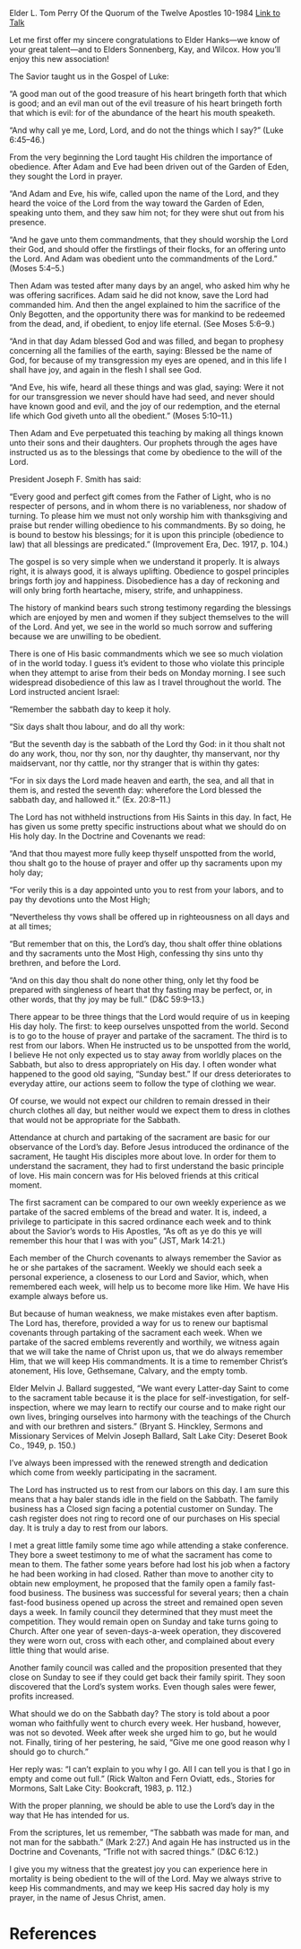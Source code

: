 Elder L. Tom Perry
Of the Quorum of the Twelve Apostles
10-1984
[Link to Talk](https://www.churchofjesuschrist.org/study/general-conference/1984/10/and-why-call-ye-me-lord-lord-and-do-not-the-things-which-i-say?lang=eng)

Let me first offer my sincere congratulations to Elder Hanks—we know of your great talent—and to Elders Sonnenberg, Kay, and Wilcox. How you’ll enjoy this new association!

The Savior taught us in the Gospel of Luke:

“A good man out of the good treasure of his heart bringeth forth that which is good; and an evil man out of the evil treasure of his heart bringeth forth that which is evil: for of the abundance of the heart his mouth speaketh.

“And why call ye me, Lord, Lord, and do not the things which I say?” (Luke 6:45–46.)

From the very beginning the Lord taught His children the importance of obedience. After Adam and Eve had been driven out of the Garden of Eden, they sought the Lord in prayer.

“And Adam and Eve, his wife, called upon the name of the Lord, and they heard the voice of the Lord from the way toward the Garden of Eden, speaking unto them, and they saw him not; for they were shut out from his presence.

“And he gave unto them commandments, that they should worship the Lord their God, and should offer the firstlings of their flocks, for an offering unto the Lord. And Adam was obedient unto the commandments of the Lord.” (Moses 5:4–5.)

Then Adam was tested after many days by an angel, who asked him why he was offering sacrifices. Adam said he did not know, save the Lord had commanded him. And then the angel explained to him the sacrifice of the Only Begotten, and the opportunity there was for mankind to be redeemed from the dead, and, if obedient, to enjoy life eternal. (See Moses 5:6–9.)

“And in that day Adam blessed God and was filled, and began to prophesy concerning all the families of the earth, saying: Blessed be the name of God, for because of my transgression my eyes are opened, and in this life I shall have joy, and again in the flesh I shall see God.

“And Eve, his wife, heard all these things and was glad, saying: Were it not for our transgression we never should have had seed, and never should have known good and evil, and the joy of our redemption, and the eternal life which God giveth unto all the obedient.” (Moses 5:10–11.)

Then Adam and Eve perpetuated this teaching by making all things known unto their sons and their daughters. Our prophets through the ages have instructed us as to the blessings that come by obedience to the will of the Lord.

President Joseph F. Smith has said:

“Every good and perfect gift comes from the Father of Light, who is no respecter of persons, and in whom there is no variableness, nor shadow of turning. To please him we must not only worship him with thanksgiving and praise but render willing obedience to his commandments. By so doing, he is bound to bestow his blessings; for it is upon this principle (obedience to law) that all blessings are predicated.” (Improvement Era, Dec. 1917, p. 104.)

The gospel is so very simple when we understand it properly. It is always right, it is always good, it is always uplifting. Obedience to gospel principles brings forth joy and happiness. Disobedience has a day of reckoning and will only bring forth heartache, misery, strife, and unhappiness.

The history of mankind bears such strong testimony regarding the blessings which are enjoyed by men and women if they subject themselves to the will of the Lord. And yet, we see in the world so much sorrow and suffering because we are unwilling to be obedient.

There is one of His basic commandments which we see so much violation of in the world today. I guess it’s evident to those who violate this principle when they attempt to arise from their beds on Monday morning. I see such widespread disobedience of this law as I travel throughout the world. The Lord instructed ancient Israel:

“Remember the sabbath day to keep it holy.

“Six days shalt thou labour, and do all thy work:

“But the seventh day is the sabbath of the Lord thy God: in it thou shalt not do any work, thou, nor thy son, nor thy daughter, thy manservant, nor thy maidservant, nor thy cattle, nor thy stranger that is within thy gates:

“For in six days the Lord made heaven and earth, the sea, and all that in them is, and rested the seventh day: wherefore the Lord blessed the sabbath day, and hallowed it.” (Ex. 20:8–11.)

The Lord has not withheld instructions from His Saints in this day. In fact, He has given us some pretty specific instructions about what we should do on His holy day. In the Doctrine and Covenants we read:

“And that thou mayest more fully keep thyself unspotted from the world, thou shalt go to the house of prayer and offer up thy sacraments upon my holy day;

“For verily this is a day appointed unto you to rest from your labors, and to pay thy devotions unto the Most High;

“Nevertheless thy vows shall be offered up in righteousness on all days and at all times;

“But remember that on this, the Lord’s day, thou shalt offer thine oblations and thy sacraments unto the Most High, confessing thy sins unto thy brethren, and before the Lord.

“And on this day thou shalt do none other thing, only let thy food be prepared with singleness of heart that thy fasting may be perfect, or, in other words, that thy joy may be full.” (D&C 59:9–13.)

There appear to be three things that the Lord would require of us in keeping His day holy. The first: to keep ourselves unspotted from the world. Second is to go to the house of prayer and partake of the sacrament. The third is to rest from our labors. When He instructed us to be unspotted from the world, I believe He not only expected us to stay away from worldly places on the Sabbath, but also to dress appropriately on His day. I often wonder what happened to the good old saying, “Sunday best.” If our dress deteriorates to everyday attire, our actions seem to follow the type of clothing we wear.

Of course, we would not expect our children to remain dressed in their church clothes all day, but neither would we expect them to dress in clothes that would not be appropriate for the Sabbath.

Attendance at church and partaking of the sacrament are basic for our observance of the Lord’s day. Before Jesus introduced the ordinance of the sacrament, He taught His disciples more about love. In order for them to understand the sacrament, they had to first understand the basic principle of love. His main concern was for His beloved friends at this critical moment.

The first sacrament can be compared to our own weekly experience as we partake of the sacred emblems of the bread and water. It is, indeed, a privilege to participate in this sacred ordinance each week and to think about the Savior’s words to His Apostles, “As oft as ye do this ye will remember this hour that I was with you” (JST, Mark 14:21.)

Each member of the Church covenants to always remember the Savior as he or she partakes of the sacrament. Weekly we should each seek a personal experience, a closeness to our Lord and Savior, which, when remembered each week, will help us to become more like Him. We have His example always before us.

But because of human weakness, we make mistakes even after baptism. The Lord has, therefore, provided a way for us to renew our baptismal covenants through partaking of the sacrament each week. When we partake of the sacred emblems reverently and worthily, we witness again that we will take the name of Christ upon us, that we do always remember Him, that we will keep His commandments. It is a time to remember Christ’s atonement, His love, Gethsemane, Calvary, and the empty tomb.

Elder Melvin J. Ballard suggested, “We want every Latter-day Saint to come to the sacrament table because it is the place for self-investigation, for self-inspection, where we may learn to rectify our course and to make right our own lives, bringing ourselves into harmony with the teachings of the Church and with our brethren and sisters.” (Bryant S. Hinckley, Sermons and Missionary Services of Melvin Joseph Ballard, Salt Lake City: Deseret Book Co., 1949, p. 150.)

I’ve always been impressed with the renewed strength and dedication which come from weekly participating in the sacrament.

The Lord has instructed us to rest from our labors on this day. I am sure this means that a hay baler stands idle in the field on the Sabbath. The family business has a Closed sign facing a potential customer on Sunday. The cash register does not ring to record one of our purchases on His special day. It is truly a day to rest from our labors.

I met a great little family some time ago while attending a stake conference. They bore a sweet testimony to me of what the sacrament has come to mean to them. The father some years before had lost his job when a factory he had been working in had closed. Rather than move to another city to obtain new employment, he proposed that the family open a family fast- food business. The business was successful for several years; then a chain fast-food business opened up across the street and remained open seven days a week. In family council they determined that they must meet the competition. They would remain open on Sunday and take turns going to Church. After one year of seven-days-a-week operation, they discovered they were worn out, cross with each other, and complained about every little thing that would arise.

Another family council was called and the proposition presented that they close on Sunday to see if they could get back their family spirit. They soon discovered that the Lord’s system works. Even though sales were fewer, profits increased.

What should we do on the Sabbath day? The story is told about a poor woman who faithfully went to church every week. Her husband, however, was not so devoted. Week after week she urged him to go, but he would not. Finally, tiring of her pestering, he said, “Give me one good reason why I should go to church.”

Her reply was: “I can’t explain to you why I go. All I can tell you is that I go in empty and come out full.” (Rick Walton and Fern Oviatt, eds., Stories for Mormons, Salt Lake City: Bookcraft, 1983, p. 112.)

With the proper planning, we should be able to use the Lord’s day in the way that He has intended for us.

From the scriptures, let us remember, “The sabbath was made for man, and not man for the sabbath.” (Mark 2:27.) And again He has instructed us in the Doctrine and Covenants, “Trifle not with sacred things.” (D&C 6:12.)

I give you my witness that the greatest joy you can experience here in mortality is being obedient to the will of the Lord. May we always strive to keep His commandments, and may we keep His sacred day holy is my prayer, in the name of Jesus Christ, amen.

# References

